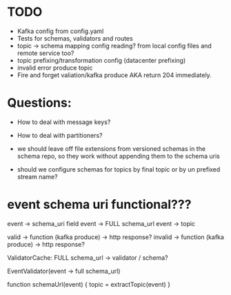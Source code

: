 # TODO

- Kafka config from config.yaml
- Tests for schemas, validators and routes
- topic -> schema mapping config reading?  from local config files and remote service too?
- topic prefixing/transformation config (datacenter prefixing)
- invalid error produce topic
- Fire and forget valiation/kafka produce AKA return 204 immediately.

# Questions:
- How to deal with message keys?
- How to deal with partitioners?

- we should leave off file extensions from versioned schemas in the schema repo, so they work
  without appending them to the schema uris

- should we configure schemas for topics by final topic or by un prefixed stream name?


# event schema uri functional???

event -> schema_uri field
event -> FULL schema_url
event -> topic


valid -> function (kafka produce) -> http response?
invalid -> function (kafka produce) -> http response?



ValidatorCache: FULL schema_url -> validator / schema?

EventValidator(event -> full schema_url)

function schemaUrl(event) {
    topic = extractTopic(event)
}

